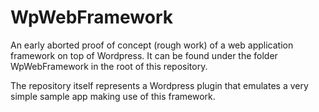 # WpWebFramework
An early aborted proof of concept (rough work) of a web application framework on top of Wordpress. It can be found under the folder WpWebFramework in the root of this repository.

The repository itself represents a Wordpress plugin that emulates a very simple sample app making use of this framework.
